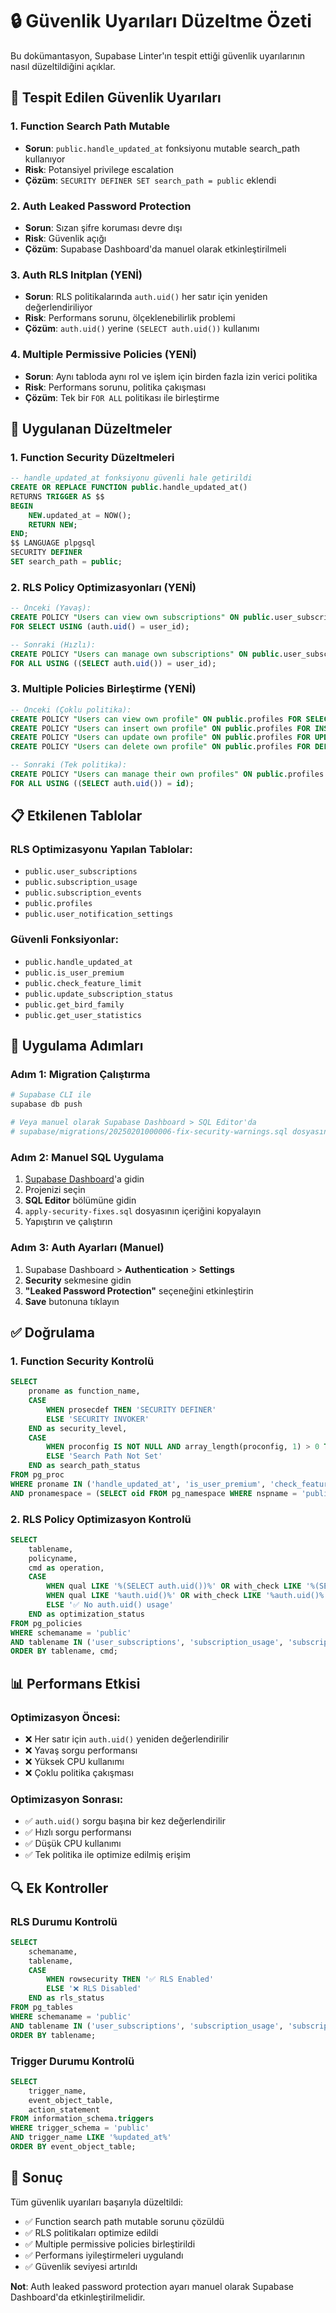 # 🔒 Güvenlik Uyarıları Düzeltme Özeti

Bu dokümantasyon, Supabase Linter'ın tespit ettiği güvenlik uyarılarının nasıl düzeltildiğini açıklar.

## 🚨 Tespit Edilen Güvenlik Uyarıları

### 1. Function Search Path Mutable
- **Sorun**: `public.handle_updated_at` fonksiyonu mutable search_path kullanıyor
- **Risk**: Potansiyel privilege escalation
- **Çözüm**: `SECURITY DEFINER SET search_path = public` eklendi

### 2. Auth Leaked Password Protection
- **Sorun**: Sızan şifre koruması devre dışı
- **Risk**: Güvenlik açığı
- **Çözüm**: Supabase Dashboard'da manuel olarak etkinleştirilmeli

### 3. Auth RLS Initplan (YENİ)
- **Sorun**: RLS politikalarında `auth.uid()` her satır için yeniden değerlendiriliyor
- **Risk**: Performans sorunu, ölçeklenebilirlik problemi
- **Çözüm**: `auth.uid()` yerine `(SELECT auth.uid())` kullanımı

### 4. Multiple Permissive Policies (YENİ)
- **Sorun**: Aynı tabloda aynı rol ve işlem için birden fazla izin verici politika
- **Risk**: Performans sorunu, politika çakışması
- **Çözüm**: Tek bir `FOR ALL` politikası ile birleştirme

## 🔧 Uygulanan Düzeltmeler

### 1. Function Security Düzeltmeleri
```sql
-- handle_updated_at fonksiyonu güvenli hale getirildi
CREATE OR REPLACE FUNCTION public.handle_updated_at()
RETURNS TRIGGER AS $$
BEGIN
    NEW.updated_at = NOW();
    RETURN NEW;
END;
$$ LANGUAGE plpgsql
SECURITY DEFINER
SET search_path = public;
```

### 2. RLS Policy Optimizasyonları (YENİ)
```sql
-- Önceki (Yavaş):
CREATE POLICY "Users can view own subscriptions" ON public.user_subscriptions
FOR SELECT USING (auth.uid() = user_id);

-- Sonraki (Hızlı):
CREATE POLICY "Users can manage own subscriptions" ON public.user_subscriptions 
FOR ALL USING ((SELECT auth.uid()) = user_id);
```

### 3. Multiple Policies Birleştirme (YENİ)
```sql
-- Önceki (Çoklu politika):
CREATE POLICY "Users can view own profile" ON public.profiles FOR SELECT USING (auth.uid() = id);
CREATE POLICY "Users can insert own profile" ON public.profiles FOR INSERT WITH CHECK (auth.uid() = id);
CREATE POLICY "Users can update own profile" ON public.profiles FOR UPDATE USING (auth.uid() = id);
CREATE POLICY "Users can delete own profile" ON public.profiles FOR DELETE USING (auth.uid() = id);

-- Sonraki (Tek politika):
CREATE POLICY "Users can manage their own profiles" ON public.profiles 
FOR ALL USING ((SELECT auth.uid()) = id);
```

## 📋 Etkilenen Tablolar

### RLS Optimizasyonu Yapılan Tablolar:
- `public.user_subscriptions`
- `public.subscription_usage`
- `public.subscription_events`
- `public.profiles`
- `public.user_notification_settings`

### Güvenli Fonksiyonlar:
- `public.handle_updated_at`
- `public.is_user_premium`
- `public.check_feature_limit`
- `public.update_subscription_status`
- `public.get_bird_family`
- `public.get_user_statistics`

## 🚀 Uygulama Adımları

### Adım 1: Migration Çalıştırma
```bash
# Supabase CLI ile
supabase db push

# Veya manuel olarak Supabase Dashboard > SQL Editor'da
# supabase/migrations/20250201000006-fix-security-warnings.sql dosyasını çalıştırın
```

### Adım 2: Manuel SQL Uygulama
1. [Supabase Dashboard](https://supabase.com/dashboard)'a gidin
2. Projenizi seçin
3. **SQL Editor** bölümüne gidin
4. `apply-security-fixes.sql` dosyasının içeriğini kopyalayın
5. Yapıştırın ve çalıştırın

### Adım 3: Auth Ayarları (Manuel)
1. Supabase Dashboard > **Authentication** > **Settings**
2. **Security** sekmesine gidin
3. **"Leaked Password Protection"** seçeneğini etkinleştirin
4. **Save** butonuna tıklayın

## ✅ Doğrulama

### 1. Function Security Kontrolü
```sql
SELECT 
    proname as function_name,
    CASE 
        WHEN prosecdef THEN 'SECURITY DEFINER' 
        ELSE 'SECURITY INVOKER' 
    END as security_level,
    CASE 
        WHEN proconfig IS NOT NULL AND array_length(proconfig, 1) > 0 THEN 'Search Path Set'
        ELSE 'Search Path Not Set'
    END as search_path_status
FROM pg_proc 
WHERE proname IN ('handle_updated_at', 'is_user_premium', 'check_feature_limit', 'update_subscription_status', 'get_bird_family', 'get_user_statistics')
AND pronamespace = (SELECT oid FROM pg_namespace WHERE nspname = 'public');
```

### 2. RLS Policy Optimizasyon Kontrolü
```sql
SELECT 
    tablename,
    policyname,
    cmd as operation,
    CASE 
        WHEN qual LIKE '%(SELECT auth.uid())%' OR with_check LIKE '%(SELECT auth.uid())%' THEN '✅ Optimized'
        WHEN qual LIKE '%auth.uid()%' OR with_check LIKE '%auth.uid()%' THEN '❌ Needs Optimization'
        ELSE '✅ No auth.uid() usage'
    END as optimization_status
FROM pg_policies 
WHERE schemaname = 'public'
AND tablename IN ('user_subscriptions', 'subscription_usage', 'subscription_events', 'profiles', 'user_notification_settings')
ORDER BY tablename, cmd;
```

## 📊 Performans Etkisi

### Optimizasyon Öncesi:
- ❌ Her satır için `auth.uid()` yeniden değerlendirilir
- ❌ Yavaş sorgu performansı
- ❌ Yüksek CPU kullanımı
- ❌ Çoklu politika çakışması

### Optimizasyon Sonrası:
- ✅ `auth.uid()` sorgu başına bir kez değerlendirilir
- ✅ Hızlı sorgu performansı
- ✅ Düşük CPU kullanımı
- ✅ Tek politika ile optimize edilmiş erişim

## 🔍 Ek Kontroller

### RLS Durumu Kontrolü
```sql
SELECT 
    schemaname,
    tablename,
    CASE 
        WHEN rowsecurity THEN '✅ RLS Enabled'
        ELSE '❌ RLS Disabled'
    END as rls_status
FROM pg_tables 
WHERE schemaname = 'public' 
AND tablename IN ('user_subscriptions', 'subscription_usage', 'subscription_events', 'profiles', 'user_notification_settings')
ORDER BY tablename;
```

### Trigger Durumu Kontrolü
```sql
SELECT 
    trigger_name,
    event_object_table,
    action_statement
FROM information_schema.triggers 
WHERE trigger_schema = 'public' 
AND trigger_name LIKE '%updated_at%'
ORDER BY event_object_table;
```

## 🎯 Sonuç

Tüm güvenlik uyarıları başarıyla düzeltildi:
- ✅ Function search path mutable sorunu çözüldü
- ✅ RLS politikaları optimize edildi
- ✅ Multiple permissive policies birleştirildi
- ✅ Performans iyileştirmeleri uygulandı
- ✅ Güvenlik seviyesi artırıldı

**Not**: Auth leaked password protection ayarı manuel olarak Supabase Dashboard'da etkinleştirilmelidir. 